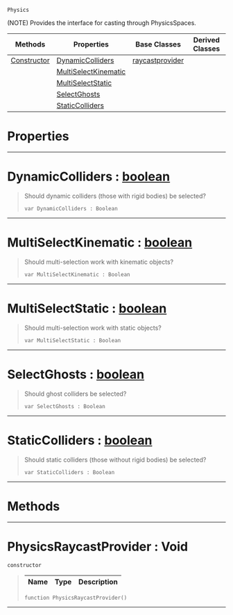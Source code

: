  `Physics`

(NOTE) Provides the interface for casting through PhysicsSpaces.

|Methods|Properties|Base Classes|Derived Classes|
|---|---|---|---|
|[ Constructor](https://github.com/ZilchEngine/ZilchDocs/blob/master/code_reference/class_reference/physicsraycastprovider.markdown#physicsraycastprovider-v)|[ DynamicColliders](https://github.com/ZilchEngine/ZilchDocs/blob/master/code_reference/class_reference/physicsraycastprovider.markdown#dynamiccolliders-zilch-en)|[raycastprovider](https://github.com/ZilchEngine/ZilchDocs/blob/master/code_reference/class_reference/raycastprovider.markdown)| |
| |[ MultiSelectKinematic](https://github.com/ZilchEngine/ZilchDocs/blob/master/code_reference/class_reference/physicsraycastprovider.markdown#multiselectkinematic-zer)| | |
| |[ MultiSelectStatic](https://github.com/ZilchEngine/ZilchDocs/blob/master/code_reference/class_reference/physicsraycastprovider.markdown#multiselectstatic-zilch-e)| | |
| |[ SelectGhosts](https://github.com/ZilchEngine/ZilchDocs/blob/master/code_reference/class_reference/physicsraycastprovider.markdown#selectghosts-zilch-engine)| | |
| |[ StaticColliders](https://github.com/ZilchEngine/ZilchDocs/blob/master/code_reference/class_reference/physicsraycastprovider.markdown#staticcolliders-zilch-eng)| | |


 #  Properties


---  
 #  DynamicColliders : [boolean](https://github.com/ZilchEngine/ZilchDocs/blob/master/code_reference/nada_base_types/boolean.markdown)

> Should dynamic colliders (those with rigid bodies) be selected?
> ``` lang=cpp, name=Nada
> var DynamicColliders : Boolean


---  
 #  MultiSelectKinematic : [boolean](https://github.com/ZilchEngine/ZilchDocs/blob/master/code_reference/nada_base_types/boolean.markdown)

> Should multi-selection work with kinematic objects?
> ``` lang=cpp, name=Nada
> var MultiSelectKinematic : Boolean


---  
 #  MultiSelectStatic : [boolean](https://github.com/ZilchEngine/ZilchDocs/blob/master/code_reference/nada_base_types/boolean.markdown)

> Should multi-selection work with static objects?
> ``` lang=cpp, name=Nada
> var MultiSelectStatic : Boolean


---  
 #  SelectGhosts : [boolean](https://github.com/ZilchEngine/ZilchDocs/blob/master/code_reference/nada_base_types/boolean.markdown)

> Should ghost colliders be selected?
> ``` lang=cpp, name=Nada
> var SelectGhosts : Boolean


---  
 #  StaticColliders : [boolean](https://github.com/ZilchEngine/ZilchDocs/blob/master/code_reference/nada_base_types/boolean.markdown)

> Should static colliders (those without rigid bodies) be selected?
> ``` lang=cpp, name=Nada
> var StaticColliders : Boolean


---  
 #  Methods


---  
 #  PhysicsRaycastProvider : Void

 `constructor`

> 
> |Name|Type|Description|
> |---|---|---|
> ``` lang=cpp, name=Nada
> function PhysicsRaycastProvider()
> ``` 


---  
 

 